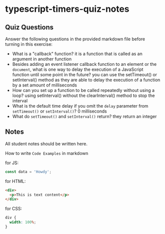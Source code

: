 # typescript-timers-quiz-notes

## Quiz Questions

Answer the following questions in the provided markdown file before turning in this exercise:

- What is a "callback" function?
  it is a function that is called as an argument in another function
- Besides adding an event listener callback function to an element or the `document`, what is one way to delay the execution of a JavaScript function until some point in the future?
  you can use the setTimeout() or setInterval() method as they are able to delay the execution of a function by a set amount of milliseconds
- How can you set up a function to be called repeatedly without using a loop?
  using setInterval() without the clearInterval() method to stop the interval
- What is the default time delay if you omit the `delay` parameter from `setTimeout()` or `setInterval()`?
  0 milliseconds
- What do `setTimeout()` and `setInterval()` return?
  they return an integer

## Notes

All student notes should be written here.

How to write `Code Examples` in markdown

for JS:

```javascript
const data = 'Howdy';
```

for HTML:

```html
<div>
  <p>This is text content</p>
</div>
```

for CSS:

```css
div {
  width: 100%;
}
```
